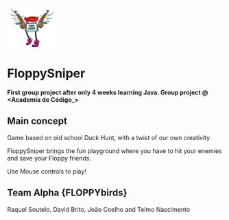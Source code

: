 ***![alt text](https://github.com/m00s77/FloppySniper/blob/master/resources/rambo.png?raw=true)***

# FloppySniper

**First group project after only 4 weeks learning Java. Group project @ <Academia de Código_>**


## Main concept

Game based on old school Duck Hunt, with a twist of our own creativity.

FloppySniper brings the fun playground where you have to hit your enemies and save your Floppy friends.

Use Mouse controls to play!

## Team Alpha {FLOPPYbirds}

Raquel Soutelo, David Brito, João Coelho and Telmo Nascimento
